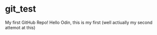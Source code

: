 # git_test
My first GitHub Repo!
Hello Odin,  this is my first (well actiually my second attemot at this)
 
